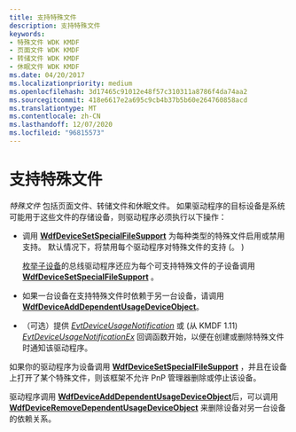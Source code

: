 ```yaml
---
title: 支持特殊文件
description: 支持特殊文件
keywords:
- 特殊文件 WDK KMDF
- 页面文件 WDK KMDF
- 转储文件 WDK KMDF
- 休眠文件 WDK KMDF
ms.date: 04/20/2017
ms.localizationpriority: medium
ms.openlocfilehash: 3d17465c91012e48f57c310311a8786f4da74aa2
ms.sourcegitcommit: 418e6617e2a695c9cb4b37b5b60e264760858acd
ms.translationtype: MT
ms.contentlocale: zh-CN
ms.lasthandoff: 12/07/2020
ms.locfileid: "96815573"
---
```

# <a name="supporting-special-files"></a>支持特殊文件


*特殊文件* 包括页面文件、转储文件和休眠文件。 如果驱动程序的目标设备是系统可能用于这些文件的存储设备，则驱动程序必须执行以下操作：

-   调用 [**WdfDeviceSetSpecialFileSupport**](/windows-hardware/drivers/ddi/wdfdevice/nf-wdfdevice-wdfdevicesetspecialfilesupport) 为每种类型的特殊文件启用或禁用支持。 默认情况下，将禁用每个驱动程序对特殊文件的支持 (。 ) 

    [枚举子设备](enumerating-the-devices-on-a-bus.md)的总线驱动程序还应为每个可支持特殊文件的子设备调用 [**WdfDeviceSetSpecialFileSupport**](/windows-hardware/drivers/ddi/wdfdevice/nf-wdfdevice-wdfdevicesetspecialfilesupport) 。

-   如果一台设备在支持特殊文件时依赖于另一台设备，请调用 [**WdfDeviceAddDependentUsageDeviceObject**](/windows-hardware/drivers/ddi/wdfdevice/nf-wdfdevice-wdfdeviceadddependentusagedeviceobject)。

-   （可选）提供 [*EvtDeviceUsageNotification*](/windows-hardware/drivers/ddi/wdfdevice/nc-wdfdevice-evt_wdf_device_usage_notification) 或 (从 KMDF 1.11) [*EvtDeviceUsageNotificationEx*](/windows-hardware/drivers/ddi/wdfdevice/nc-wdfdevice-evt_wdf_device_usage_notification_ex) 回调函数开始，以便在创建或删除特殊文件时通知该驱动程序。

如果你的驱动程序为设备调用 [**WdfDeviceSetSpecialFileSupport**](/windows-hardware/drivers/ddi/wdfdevice/nf-wdfdevice-wdfdevicesetspecialfilesupport) ，并且在设备上打开了某个特殊文件，则该框架不允许 PnP 管理器删除或停止该设备。

驱动程序调用 [**WdfDeviceAddDependentUsageDeviceObject**](/windows-hardware/drivers/ddi/wdfdevice/nf-wdfdevice-wdfdeviceadddependentusagedeviceobject)后，可以调用 [**WdfDeviceRemoveDependentUsageDeviceObject**](/windows-hardware/drivers/ddi/wdfdevice/nf-wdfdevice-wdfdeviceremovedependentusagedeviceobject) 来删除设备对另一台设备的依赖关系。

 

